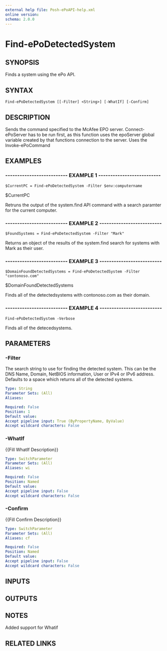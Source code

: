```yaml
---
external help file: Posh-ePoAPI-help.xml
online version: 
schema: 2.0.0
---
```


# Find-ePoDetectedSystem
## SYNOPSIS
Finds a system using the ePo API.

## SYNTAX

```
Find-ePoDetectedSystem [[-Filter] <String>] [-WhatIf] [-Confirm]
```

## DESCRIPTION
Sends the command specified to the McAfee EPO server.
Connect-ePoServer has to be run first,
as this function uses the epoServer global variable created by that functions connection to the server.
Uses the Invoke-ePoCommand

## EXAMPLES

### -------------------------- EXAMPLE 1 --------------------------
```
$CurrentPC = Find-ePoDetectedSystem -Filter $env:computername
```

$CurrentPC

Retruns the output of the system.find API command with a search paramter for the current computer.

### -------------------------- EXAMPLE 2 --------------------------
```
$FoundSystems = Find-ePoDetectedSystem -Filter "Mark"
```

Returns an object of the results of the system.find search for systems with Mark as their user.

### -------------------------- EXAMPLE 3 --------------------------
```
$DomainFoundDetectedSystems = Find-ePoDetectedSystem -Filter "contonoso.com"
```

$DomainFoundDetectedSystems

Finds all of the detectedsystems with contonoso.com as their domain.

### -------------------------- EXAMPLE 4 --------------------------
```
Find-ePoDetectedSystem -Verbose
```

Finds all of the detecedsystems.

## PARAMETERS

### -Filter
The search string to use for finding the detected system.
This can be the DNS Name, Domain, NetBIOS information, User or IPv4 or IPv6 address.
         Defaults to a space which returns all of the detected systems.

```yaml
Type: String
Parameter Sets: (All)
Aliases: 

Required: False
Position: 1
Default value: 
Accept pipeline input: True (ByPropertyName, ByValue)
Accept wildcard characters: False
```

### -WhatIf
{{Fill WhatIf Description}}

```yaml
Type: SwitchParameter
Parameter Sets: (All)
Aliases: wi

Required: False
Position: Named
Default value: 
Accept pipeline input: False
Accept wildcard characters: False
```

### -Confirm
{{Fill Confirm Description}}

```yaml
Type: SwitchParameter
Parameter Sets: (All)
Aliases: cf

Required: False
Position: Named
Default value: 
Accept pipeline input: False
Accept wildcard characters: False
```

## INPUTS

## OUTPUTS

## NOTES
Added support for Whatif

## RELATED LINKS

